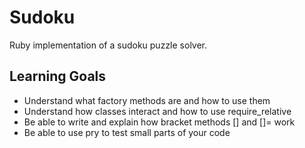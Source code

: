 # Sudoku
Ruby implementation of a sudoku puzzle solver.


## Learning Goals
- Understand what factory methods are and how to use them
- Understand how classes interact and how to use require_relative
- Be able to write and explain how bracket methods [] and []= work
- Be able to use pry to test small parts of your code